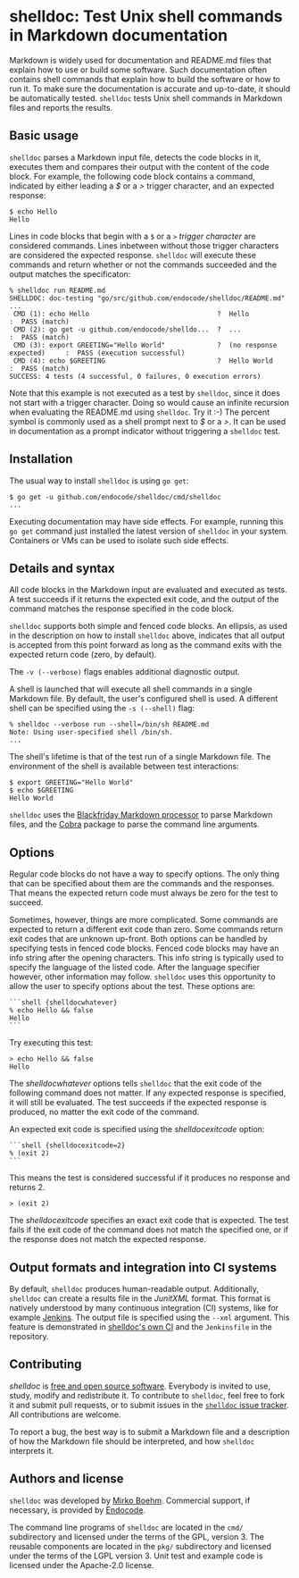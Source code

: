 # shelldoc: Test Unix shell commands in Markdown documentation

Markdown is widely used for documentation and README.md files that
explain how to use or build some software. Such documentation often
contains shell commands that explain how to build the software or how to
run it. To make sure the documentation is accurate and up-to-date, it
should be automatically tested. ``shelldoc`` tests Unix shell commands
in Markdown files and reports the results.

## Basic usage

``shelldoc`` parses a Markdown input file, detects the code blocks in
it, executes them and compares their output with the content of the
code block. For example, the following code block contains a command,
indicated by either leading a _$_ or a _>_ trigger character, and an
expected response:

    $ echo Hello
    Hello

Lines in code blocks that begin with a ``$`` or a ``>`` _trigger character_
are considered commands. Lines inbetween without those trigger characters
are considered the expected response. ``shelldoc`` will execute these
commands and return whether or not the commands succeeded and the
output matches the specificaton:

~~~shell
% shelldoc run README.md
SHELLDOC: doc-testing "go/src/github.com/endocode/shelldoc/README.md" ...
 CMD (1): echo Hello                                ?  Hello                      :  PASS (match)
 CMD (2): go get -u github.com/endocode/shelldo...  ?  ...                        :  PASS (match)
 CMD (3): export GREETING="Hello World"             ?  (no response expected)     :  PASS (execution successful)
 CMD (4): echo $GREETING                            ?  Hello World                :  PASS (match)
SUCCESS: 4 tests (4 successful, 0 failures, 0 execution errors)
~~~

Note that this example is not executed as a test by ``shelldoc``, since
it does not start with a trigger character. Doing so would
cause an infinite recursion when evaluating the README.md using
``shelldoc``. Try it :-) The percent symbol is commonly used as a shell
prompt next to  _$_ or a _>_. It can be used in documentation as a
prompt indicator without triggering a ``shelldoc`` test.

## Installation

The usual way to install ``shelldoc`` is using `go get`:

	$ go get -u github.com/endocode/shelldoc/cmd/shelldoc
	...

Executing documentation may have side effects. For example, running
this `go get` command just installed the latest version of ``shelldoc``
in your system. Containers or VMs can be used to isolate such side
effects.

## Details and syntax

All code blocks in the Markdown input are evaluated and executed as
tests. A test succeeds if it returns the expected exit code, and the
output of the command matches the response specified in the code
block.

``shelldoc`` supports both simple and fenced code blocks. An ellipsis,
as used in the description on how to install ``shelldoc`` above,
indicates that all output is accepted from this point forward as long
as the command exits with the expected return code (zero, by default).

The `-v (--verbose)` flags enables additional diagnostic output.

A shell is launched that will execute all shell commands in a single
Markdown file. By default, the user's configured shell is used. A
different shell can be specified using the `-s (--shell)` flag:

    % shelldoc --verbose run --shell=/bin/sh README.md
	Note: Using user-specified shell /bin/sh.
	...

The shell's lifetime is that of the test run of a single Markdown
file. The environment of the shell is available between test
interactions:

	$ export GREETING="Hello World"
	$ echo $GREETING
	Hello World

``shelldoc`` uses
the
[Blackfriday Markdown processor](https://github.com/russross/blackfriday) to
parse Markdown files, and the [Cobra](https://github.com/spf13/cobra)
package to parse the command line arguments.

## Options

Regular code blocks do not have a way to specify options. The only
thing that can be specified about them are the commands and the
responses. That means the expected return code must always be zero for
the test to succeed.

Sometimes, however, things are more complicated. Some commands are
expected to return a different exit code than zero. Some commands
return exit codes that are unknown up-front. Both options can be
handled by specifying tests in fenced code blocks. Fenced code blocks
may have an info string after the opening characters. This info string
is typically used to specify the language of the listed code. After
the language specifier however, other information may
follow. `shelldoc` uses this opportunity to allow the user to specify
options about the test. These options are:

	```shell {shelldocwhatever}
    % echo Hello && false
    Hello
    ```
Try executing this test:

```shell {shelldocwhatever}
> echo Hello && false
Hello
```

The _shelldocwhatever_ options tells `shelldoc` that the exit code of
the following command does not matter. If any expected response is
specified, it will still be evaluated. The test succeeds if the expected
response is produced, no matter the exit code of the command. 

An expected exit code is specified using the _shelldocexitcode_ option:

    ```shell {shelldocexitcode=2}
    % (exit 2)
    ```

This means the test is considered successful if it produces no response and returns 2.

```shell {shelldocexitcode=2}
> (exit 2)
```

The _shelldocexitcode_ specifies an exact exit code that is
expected. The test fails if the exit code of the command does not
match the specified one, or if the response does not match the
expected response.

## Output formats and integration into CI systems

By default, ``shelldoc`` produces human-readable output. Additionally, ``shelldoc`` can create a results file in the _JunitXML_ format. This format is natively understood by many continuous integration (CI) systems, like for example [Jenkins](https://jenkins.io/). The output file is specified using the ``--xml`` argument. This feature is demonstrated in [shelldoc's own CI](https://ci.endocode.com/view/QMSTR/job/QMSTR/job/shelldoc%20autotests/) and the ``Jenkinsfile`` in the repository.

## Contributing

*shelldoc*
is
[free and open source software](https://en.wikipedia.org/wiki/Free_and_open-source_software). Everybody
is invited to use, study, modify and redistribute it. To contribute to
``shelldoc``, feel free to fork it and submit pull requests, or to
submit issues in
the
[``shelldoc`` issue tracker](https://github.com/endocode/shelldoc/issues). All
contributions are welcome.

To report a bug, the best way is to submit a Markdown file and a
description of how the Markdown file should be interpreted, and how
``shelldoc`` interprets it.

## Authors and license

``shelldoc`` was developed
by [Mirko Boehm](http://www.creative-destruction.org). Commercial support,
if necessary, is provided
by [Endocode](https://endocode.com/).

The command line programs of ``shelldoc`` are located in the `cmd/`
subdirectory and licensed under the terms of the GPL, version 3. The
reusable components are located in the `pkg/` subdirectory and
licensed under the terms of the LGPL version 3. Unit test and example
code is licensed under the Apache-2.0 license.
